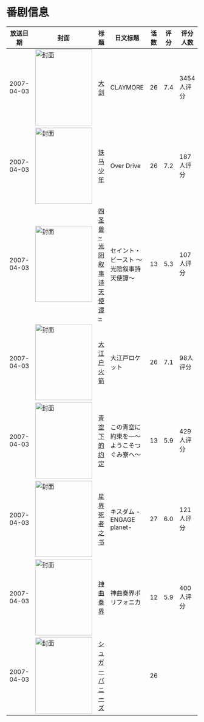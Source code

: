 # 番剧信息

|放送日期|封面|标题|日文标题|话数|评分|评分人数|
|---|---|---|---|---|---|---|
|2007-04-03|<img src="//lain.bgm.tv/pic/cover/c/fe/c8/982_771Sn.jpg" alt="封面" style="width:150px;height:200px;object-fit:cover;">|[大剑](https://bangumi.tv/subject/982)|CLAYMORE|26|7.4|3454人评分|
|2007-04-03|<img src="//lain.bgm.tv/pic/cover/c/ae/61/1688_Iz3na.jpg" alt="封面" style="width:150px;height:200px;object-fit:cover;">|[铁马少年](https://bangumi.tv/subject/1688)|Over Drive|26|7.2|187人评分|
|2007-04-03|<img src="//lain.bgm.tv/pic/cover/c/0b/1e/2091_eTEUP.jpg" alt="封面" style="width:150px;height:200px;object-fit:cover;">|[四圣兽 ~光阴叙事诗天使谭~](https://bangumi.tv/subject/2091)|セイント・ビースト ～光陰叙事詩天使譚～|13|5.3|107人评分|
|2007-04-03|<img src="//lain.bgm.tv/pic/cover/c/7a/9e/7597_2uycz.jpg" alt="封面" style="width:150px;height:200px;object-fit:cover;">|[大江户火箭](https://bangumi.tv/subject/7597)|大江戸ロケット|26|7.1|98人评分|
|2007-04-03|<img src="//lain.bgm.tv/pic/cover/c/57/03/9732_73yxJ.jpg" alt="封面" style="width:150px;height:200px;object-fit:cover;">|[青空下的约定](https://bangumi.tv/subject/9732)|この青空に約束を―〜ようこそつぐみ寮へ〜|13|5.9|429人评分|
|2007-04-03|<img src="//lain.bgm.tv/pic/cover/c/c0/ab/14650_c1191.jpg" alt="封面" style="width:150px;height:200px;object-fit:cover;">|[星界死者之书](https://bangumi.tv/subject/14650)|キスダム -ENGAGE planet-|27|6.0|121人评分|
|2007-04-03|<img src="//lain.bgm.tv/pic/cover/c/2c/fd/19136_TliKO.jpg" alt="封面" style="width:150px;height:200px;object-fit:cover;">|[神曲奏界](https://bangumi.tv/subject/19136)|神曲奏界ポリフォニカ|12|5.9|400人评分|
|2007-04-03|<img src="//lain.bgm.tv/pic/cover/c/5b/f2/473525_HrgkF.jpg" alt="封面" style="width:150px;height:200px;object-fit:cover;">|[シュガーバニーズ](https://bangumi.tv/subject/473525)||26|||
